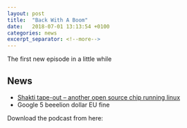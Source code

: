 ```yaml
---
layout: post
title:  "Back With A Boom"
date:   2018-07-01 13:13:54 +0100
categories: news
excerpt_separator: <!--more-->
---
```

The first new episode in a little while

<!--more-->

## News
* [Shakti tape-out – another open source chip running linux](http://www.geekdave.in/2018/07/indias-first-risc-v-is-here-linux-boots.html)
* Google 5 beeelion dollar EU fine


Download the podcast from here:
